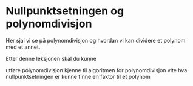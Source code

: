 # Nullpunktsetningen og polynomdivisjon


Her sjal vi se på polynomdivisjon og hvordan vi kan dividere et polynom med et annet. 

Etter denne leksjonen skal du kunne

utføre polynomdivisjon
kjenne til algoritmen for polynomdivisjon
vite hva nullpunktsetningen er
kunne finne en faktor til et polynom